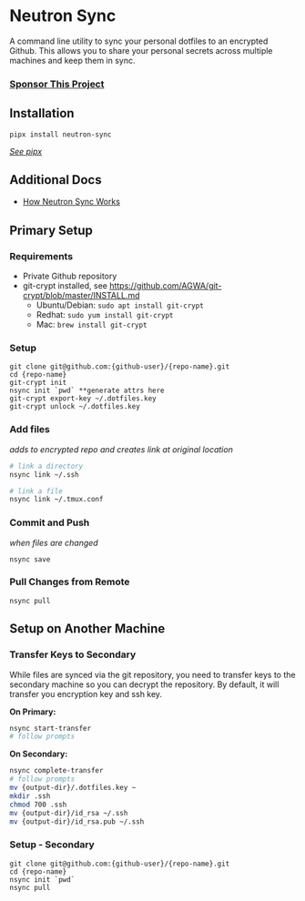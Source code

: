 # Neutron Sync

A command line utility to sync your personal dotfiles to an encrypted Github. This allows you to share your personal secrets across multiple machines and keep them in sync.

### [Sponsor This Project](https://github.com/sponsors/neutron-sync)

## Installation

`pipx install neutron-sync`

*[See pipx](https://pypa.github.io/pipx/)*

## Additional Docs

- [How Neutron Sync Works](https://github.com/neutron-sync/neutron-sync/blob/main/docs/how-it-works.md)

## Primary Setup

### Requirements

- Private Github repository
- git-crypt installed, see https://github.com/AGWA/git-crypt/blob/master/INSTALL.md
    - Ubuntu/Debian: `sudo apt install git-crypt`
    - Redhat: `sudo yum install git-crypt`
    - Mac: `brew install git-crypt`

### Setup

```
git clone git@github.com:{github-user}/{repo-name}.git
cd {repo-name}
git-crypt init
nsync init `pwd` **generate attrs here
git-crypt export-key ~/.dotfiles.key
git-crypt unlock ~/.dotfiles.key
```

### Add files

*adds to encrypted repo and creates link at original location*

```bash
# link a directory
nsync link ~/.ssh

# link a file
nsync link ~/.tmux.conf
```

### Commit and Push

*when files are changed*

`nsync save`

### Pull Changes from Remote

`nsync pull`


## Setup on Another Machine

### Transfer Keys to Secondary

While files are synced via the git repository, you need to transfer keys to the secondary machine so you can decrypt the repository. By default, it will transfer you encryption key and ssh key.

**On Primary:**

```bash
nsync start-transfer
# follow prompts
```

**On Secondary:**
```bash
nsync complete-transfer
# follow prompts
mv {output-dir}/.dotfiles.key ~
mkdir .ssh
chmod 700 .ssh
mv {output-dir}/id_rsa ~/.ssh
mv {output-dir}/id_rsa.pub ~/.ssh
```

### Setup - Secondary

```
git clone git@github.com:{github-user}/{repo-name}.git
cd {repo-name}
nsync init `pwd`
nsync pull
```
